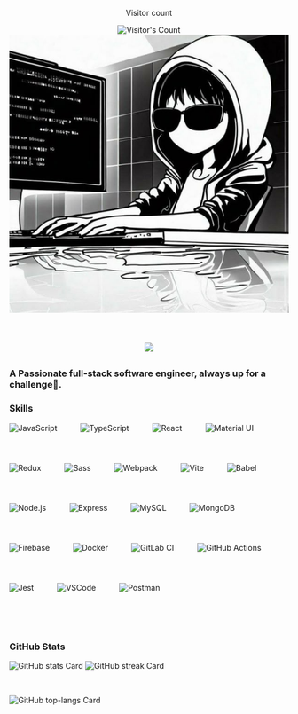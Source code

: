 <div align="center"> 
  <p>Visitor count</p>
  <img src="https://profile-counter.glitch.me/gig-ankitsharma/count.svg" alt="Visitor's Count" />
</div>
<div align="center">
  <img src="https://github.com/gig-ankitsharma/gig-ankitsharma/blob/main/91779771e0c323b769b5468319754d3a.jpg" alt="cool coder :)">
</div>
<h1 align="center">
    <img src="https://readme-typing-svg.herokuapp.com/?font=Inter&size=48&center=true&vCenter=true&width=500&height=70&color=4493F8&duration=4000&lines=Hi+There!+👋;+I'm+Ankit!;" />
</h1>

### A Passionate full-stack software engineer, always up for a challenge🥂.

 **<h3 align="left">Skills</h3>**

<div
      style="display: flex; flex-wrap: wrap; gap: 24px; justify-content: left"
    >
      <img
        src="https://skillicons.dev/icons?i=javascript"
        height="48"
        alt="JavaScript"
        style="margin-right: 18px"
      />
      <img
        src="https://skillicons.dev/icons?i=typescript"
        height="48"
        alt="TypeScript"
        style="margin-right: 18px"
      />
      <img
        src="https://skillicons.dev/icons?i=react"
        height="48"
        alt="React"
        style="margin-right: 18px"
      />
      <img
        src="https://skillicons.dev/icons?i=materialui"
        height="48"
        alt="Material UI"
        style="margin-right: 18px"
      />
      <img
        src="https://skillicons.dev/icons?i=redux"
        height="48"
        alt="Redux"
        style="margin-right: 18px"
      />
      <img
        src="https://skillicons.dev/icons?i=sass"
        height="48"
        alt="Sass"
        style="margin-right: 18px"
      />
      <img
        src="https://skillicons.dev/icons?i=webpack"
        height="48"
        alt="Webpack"
        style="margin-right: 18px"
      />
      <img
        src="https://skillicons.dev/icons?i=vite"
        height="48"
        alt="Vite"
        style="margin-right: 18px"
      />
      <img
        src="https://skillicons.dev/icons?i=babel"
        height="48"
        alt="Babel"
        style="margin-right: 18px"
      />
      <img
        src="https://skillicons.dev/icons?i=nodejs"
        height="48"
        alt="Node.js"
        style="margin-right: 18px"
      />
      <img
        src="https://skillicons.dev/icons?i=express"
        height="48"
        alt="Express"
        style="margin-right: 18px"
      />
      <img
        src="https://skillicons.dev/icons?i=mysql"
        height="48"
        alt="MySQL"
        style="margin-right: 18px"
      />
      <img
        src="https://skillicons.dev/icons?i=mongodb"
        height="48"
        alt="MongoDB"
        style="margin-right: 18px"
      />
      <img
        src="https://skillicons.dev/icons?i=firebase"
        height="48"
        alt="Firebase"
        style="margin-right: 18px"
      />
      <img
        src="https://skillicons.dev/icons?i=docker"
        height="48"
        alt="Docker"
        style="margin-right: 18px"
      />
      <img
        src="https://skillicons.dev/icons?i=gitlab"
        height="48"
        alt="GitLab CI"
        style="margin-right: 18px"
      />
      <img
        src="https://skillicons.dev/icons?i=githubactions"
        height="48"
        alt="GitHub Actions"
        style="margin-right: 18px"
      />
      <img
        src="https://skillicons.dev/icons?i=jest"
        height="48"
        alt="Jest"
        style="margin-right: 18px"
      />
      <img
        src="https://skillicons.dev/icons?i=vscode"
        height="48"
        alt="VSCode"
        style="margin-right: 18px"
      />
      <img
        src="https://skillicons.dev/icons?i=postman"
        height="48"
        alt="Postman"
        style="margin-right: 18px"
      />
    </div>

<br />
<br /> 

 **<h3 align="left">GitHub Stats</h3>**
 

<p align="left">
      <img
        width="48%"
        src="https://github-readme-stats.vercel.app/api?username=gig-ankitsharma&theme=react&hide_title=false&hide_rank=false&show_icons=false&include_all_commits=false&count_private=true&line_height=23"
        alt="GitHub stats Card"
      />
      <img
        width="48%"
        src="https://streak-stats.demolab.com/?user=gig-ankitsharma&theme=react&hide_border=false&date_format=M+j%5B%2C+Y%5D&mode=daily&hide_total_contributions=false&hide_current_streak=false&hide_longest_streak=false&card_height=200"
        alt="GitHub streak Card"
      />
    </p>

<br />

<p align="left">
      <img
        width="48%"
        src="https://github-readme-stats.vercel.app/api/top-langs?username=gig-ankitsharma&theme=react&hide_title=false&layout=compact&langs_count=6&hide_progress=false&card_width=400"
        alt="GitHub top-langs Card"
      />
    </p>

<br />
<br />
